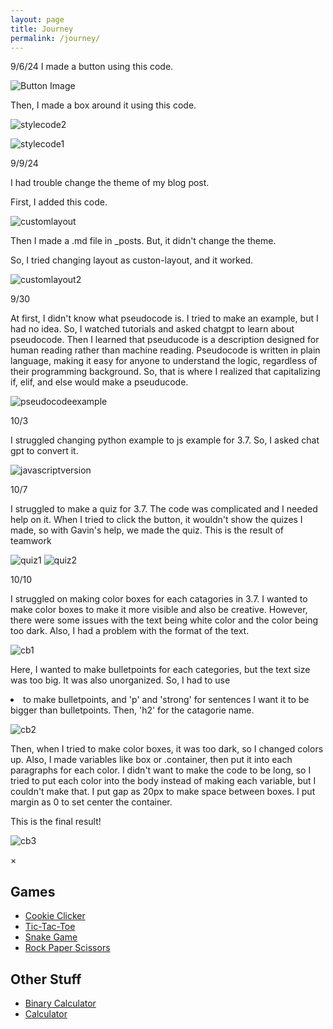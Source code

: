 ```yaml
---
layout: page
title: Journey
permalink: /journey/
---
```


9/6/24
I made a button using this code.

![Button Image]({{site.baseurl}}/images/button.png)

Then, I made a box around it using this code. 

![stylecode2]({{site.baseurl}}/images/style2.png)

![stylecode1]({{site.baseurl}}/images/style1.png)


9/9/24

I had trouble change the theme of my blog post. 
<p>First, I added this code.</p>

![customlayout]({{site.baseurl}}/images/customlayout.png)

<p>Then I made a .md file in _posts. But, it didn't change the theme. </p> 

So, I tried changing layout as custon-layout, and it worked. 

![customlayout2]({{site.baseurl}}/images/customlayout2.png)


9/30

At first, I didn't know what pseudocode is. I tried to make an example, but I had no idea. So, I watched tutorials and asked chatgpt to learn about pseudocode. Then I learned that pseuducode is a description designed for human reading rather than machine reading. Pseudocode is written in plain language, making it easy for anyone to understand the logic, regardless of their programming background. So, that is where I realized that capitalizing if, elif, and else would make a pseuducode. 


![pseudocodeexample]({{site.baseurl}}/images/pseudocode.png)


10/3 

I struggled changing python example to js example for 3.7. So, I asked chat gpt to convert it. 

![javascriptversion]({{site.baseurl}}/images/javascriptexample.png)


10/7

I struggled to make a quiz for 3.7. The code was complicated and I needed help on it. When I tried to click the button, it wouldn't show the quizes I made, so with Gavin's help, we made the quiz. This is the result of teamwork

![quiz1]({{site.baseurl}}/images/quiz1.png)
![quiz2]({{site.baseurl}}/images/quiz2.png)


10/10

I struggled on making color boxes for each catagories in 3.7. I wanted to make color boxes to make it more visible and also be creative. However, there were some issues with the text being white color and the color being too dark. Also, I had a problem with the format of the text. 

![cb1]({{site.baseurl}}/images/cb1.png)

Here, I wanted to make bulletpoints for each categories, but the text size was too big. It was also unorganized. So, I had to use <li> to make bulletpoints, and 'p' and 'strong' for sentences I want it to be bigger than bulletpoints. Then, 
'h2' for the catagorie name. 

![cb2]({{site.baseurl}}/images/cb2.png)

Then, when I tried to make color boxes, it was too dark, so I changed colors up. Also, I made variables like box or .container, then put it into each paragraphs for each color. I didn't want to make the code to be long, so I tried to put each color into the body instead of making each variable, but I couldn't make that. I put gap as 20px to make space between boxes. I put margin as 0 to set center the container. 

This is the final result!

![cb3]({{site.baseurl}}/images/cb3.png)

<body>
    <div id="myModal" class="modal">
        <div class="modal-content">
            <span class="close">&times;</span>
            <h2>Games</h2>
            <ul>
                <li><a href="{{site.baseurl}}/cookieclicker/sprint1">Cookie Clicker</a></li>
                <li><a href="{{site.baseurl}}/tictactoe/sprint1">Tic-Tac-Toe</a></li>
                <li><a href="{{site.baseurl}}/snake/sprint1">Snake Game</a></li>
                <li><a href="{{site.baseurl}}/rps/sprint1">Rock Paper Scissors</a></li>
            </ul>
           <h2>Other Stuff</h2>
            <ul>
                <li><a href="{{site.baseurl}}/binarycalculator/sprint1">Binary Calculator</a></li>
                <li><a href="{{site.baseurl}}/calculator/sprint1">Calculator</a></li>
            </ul>
        </div>
    </div>
    <script>
        // JavaScript for fade-in effect
        window.onload = function() {
            const elements = document.querySelectorAll('.fade-in');
            elements.forEach(el => {
                el.classList.add('visible');
            });
        };
        // JavaScript for modal functionality
        const modal = document.getElementById("myModal");
        const btn = document.getElementById("modalBtn");
        const span = document.getElementsByClassName("close")[0];
        btn.onclick = function() {
            modal.style.display = "block";
        }
        span.onclick = function() {
            modal.style.display = "none";
        }
        window.onclick = function(event) {
            if (event.target == modal) {
                modal.style.display = "none";
            }
        }
    </script>
